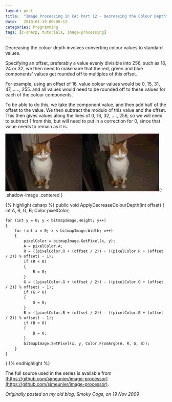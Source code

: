 ```yaml
---
layout: post
title:  "Image Processing in C#: Part 12 - Decreasing the Colour Depth"
date:   2010-01-19 00:00:12
categories: Programming
tags: [c-sharp, tutorials, image-processing]
---
```


Decreasing the colour depth involves converting colour values to standard values.

Specifying an offset, preferably a value evenly divisible into 256, such as 16, 24 or 32, we then need to make sure that the red, green and blue components' values get rounded off to multiples of this offset.

For example, using an offset of 16, value colour values would be 0, 15, 31, 47,......, 255. and all values would need to be rounded off to these values for each of the colour components.

To be able to do this, we take the component value, and then add half of the offset to the value. We then subtract the modulo of this value and the offset. This then gives values along the lines of 0, 16, 32, ...., 256, so we will need to subtract 1 from this, but will need to put in a correction for 0, since that value needs to remain as it is.
<!--more-->

![Decrease colour depth](/assets/images/blog/Garfield-DecreaseColorDepth.jpg){: .shadow-image .centered }

{% highlight csharp %}
public void ApplyDecreaseColourDepth(int offset)
{
    int A, R, G, B;
    Color pixelColor;

    for (int y = 0; y < bitmapImage.Height; y++)
    {
        for (int x = 0; x < bitmapImage.Width; x++)
        {
            pixelColor = bitmapImage.GetPixel(x, y);
            A = pixelColor.A;
            R = ((pixelColor.R + (offset / 2)) - ((pixelColor.R + (offset / 2)) % offset) - 1);
            if (R < 0)
            {
                R = 0;
            }
            G = ((pixelColor.G + (offset / 2)) - ((pixelColor.G + (offset / 2)) % offset) - 1);
            if (G < 0)
            {
                G = 0;
            }
            B = ((pixelColor.B + (offset / 2)) - ((pixelColor.B + (offset / 2)) % offset) - 1);
            if (B < 0)
            {
                B = 0;
            }
            bitmapImage.SetPixel(x, y, Color.FromArgb(A, R, G, B));
        }
    }

}
{% endhighlight %}

The full source used in the series is available from [https://github.com/sjmeunier/image-processor](https://github.com/sjmeunier/image-processor).

_Originally posted on my old blog, Smoky Cogs, on 19 Nov 2009_